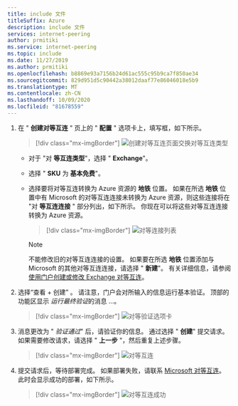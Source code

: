 ```yaml
---
title: include 文件
titleSuffix: Azure
description: include 文件
services: internet-peering
author: prmitiki
ms.service: internet-peering
ms.topic: include
ms.date: 11/27/2019
ms.author: prmitiki
ms.openlocfilehash: b8869e93a7156b24d61ac555c95b9ca7f850ae34
ms.sourcegitcommit: 829d951d5c90442a38012daaf77e86046018e5b9
ms.translationtype: MT
ms.contentlocale: zh-CN
ms.lasthandoff: 10/09/2020
ms.locfileid: "81678559"
---
```

1. 在 " **创建对等互连** " 页上的 " **配置** " 选项卡上，填写框，如下所示。

    > [!div class="mx-imgBorder"]
    > ![创建对等互连页面交换对等互连类型](../media/setup-exchange-conf-tab.png)

    * 对于 "对 **等互连类型**"，选择 " **Exchange**"。
    * 选择 " **SKU** 为 **基本免费**"。
    * 选择要将对等互连转换为 Azure 资源的 **地铁** 位置。 如果在所选 **地铁** 位置中有 Microsoft 的对等互连连接未转换为 Azure 资源，则这些连接将在 "对 **等互连连接** " 部分列出，如下所示。 你现在可以将这些对等互连连接转换为 Azure 资源。

        > [!div class="mx-imgBorder"]
        > ![对等连接列表](../media/setup-exchange-legacy-conf-tab.png)

        > [!NOTE]
        > 不能修改旧的对等互连连接的设置。 如果要在所选 **地铁** 位置添加与 Microsoft 的其他对等互连连接，请选择 " **新建**"。 有关详细信息，请参阅 [使用门户创建或修改 Exchange 对等互连](../howto-exchange-portal.md)。
        >

1. 选择“查看 + 创建”  。 请注意，门户会对所输入的信息运行基本验证。 顶部的功能区显示 *运行最终验证*的消息 ...。

    > [!div class="mx-imgBorder"]
    > ![对等验证选项卡](../media/setup-direct-review-tab-validation.png)

1. 消息更改为 " *验证通过*" 后，请验证你的信息。 通过选择 " **创建**" 提交请求。 如果需要修改请求，请选择 " **上一步** "，然后重复上述步骤。

    > [!div class="mx-imgBorder"]
    > ![对等互连](../media/setup-exchange-review-tab-submit.png)

1. 提交请求后，等待部署完成。 如果部署失败，请联系 [Microsoft 对等互连](mailto:peering@microsoft.com)。 此时会显示成功的部署，如下所示。

    > [!div class="mx-imgBorder"]
    > ![对等互连成功](../media/setup-direct-success.png)

